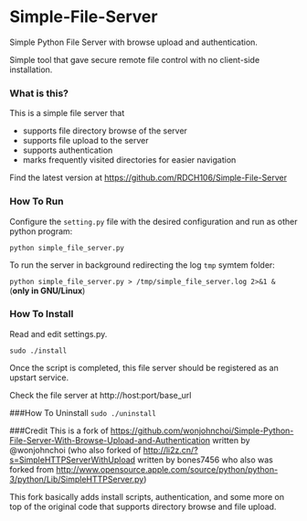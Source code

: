 # Simple-File-Server

Simple Python File Server with browse upload and authentication.

Simple tool that gave secure remote file control with no client-side installation.

### What is this?
This is a simple file server that
* supports file directory browse of the server
* supports file upload to the server
* supports authentication
* marks frequently visited directories for easier navigation

Find the latest version at https://github.com/RDCH106/Simple-File-Server

### How To Run

Configure the `setting.py` file with the desired configuration and run as other python program:

`python simple_file_server.py`

To run the server in background redirecting the log `tmp` symtem folder:

`python simple_file_server.py > /tmp/simple_file_server.log 2>&1 &` (**only in GNU/Linux**)

### How To Install
Read and edit settings.py.

`sudo ./install`

Once the script is completed, this file server should be registered as an upstart service.

Check the file server at http://host:port/base_url

###How To Uninstall
`sudo ./uninstall`

###Credit
This is a fork of https://github.com/wonjohnchoi/Simple-Python-File-Server-With-Browse-Upload-and-Authentication written by @wonjohnchoi (who also forked of http://li2z.cn/?s=SimpleHTTPServerWithUpload  written by bones7456 who also was forked from http://www.opensource.apple.com/source/python/python-3/python/Lib/SimpleHTTPServer.py)

This fork basically adds install scripts, authentication, and some more on top of the original code that supports directory browse and file upload.
